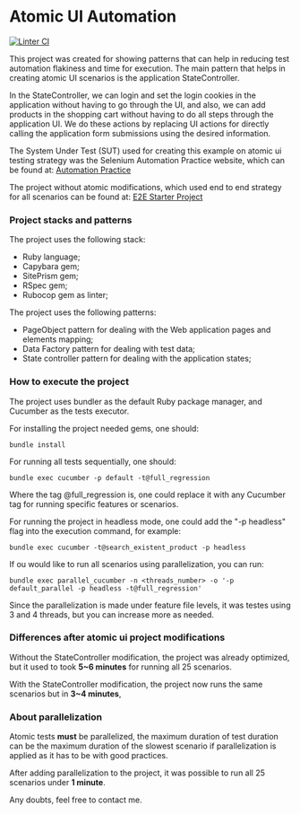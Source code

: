 # Atomic UI Automation

[![Linter CI](https://github.com/juniorschmitz/atomic-ui-automation/actions/workflows/main.yml/badge.svg)](https://github.com/juniorschmitz/atomic-ui-automation/actions/workflows/main.yml)

This project was created for showing patterns that can help in reducing test automation flakiness and time for execution. The main pattern that helps in creating atomic UI scenarios is the application StateController.

In the StateController, we can login and set the login cookies in the application without having to go through the UI, and also, we can add products in the shopping cart without having to do all steps through the application UI. We do these actions by replacing UI actions for directly calling the application form submissions using the desired information.

The System Under Test (SUT) used for creating this example on atomic ui testing strategy was the Selenium Automation Practice website, which can be found at: [Automation Practice](http://automationpractice.com/index.php)

The project without atomic modifications, which used end to end strategy for all scenarios can be found at: [E2E Starter Project](https://github.com/juniorschmitz/capybara-siteprism-automation)

### Project stacks and patterns

The project uses the following stack:
- Ruby language;
- Capybara gem;
- SitePrism gem;
- RSpec gem;
- Rubocop gem as linter;

The project uses the following patterns:
- PageObject pattern for dealing with the Web application pages and elements mapping;
- Data Factory pattern for dealing with test data;
- State controller pattern for dealing with the application states;

### How to execute the project

The project uses bundler as the default Ruby package manager, and Cucumber as the tests executor.

For installing the project needed gems, one should:
```
bundle install
```

For running all tests sequentially, one should:
```
bundle exec cucumber -p default -t@full_regression
```

Where the tag @full_regression is, one could replace it with any Cucumber tag for running specific features or scenarios.

For running the project in headless mode, one could add the "-p headless" flag into the execution command, for example:
```
bundle exec cucumber -t@search_existent_product -p headless
```

If ou would like to run all scenarios using parallelization, you can run:
```
bundle exec parallel_cucumber -n <threads_number> -o '-p default_parallel -p headless -t@full_regression'
```

Since the parallelization is made under feature file levels, it was testes using 3 and 4 threads, but you can increase more as needed.

### Differences after atomic ui project modifications

Without the StateController modification, the project was already optimized, but it used to took __5~6 minutes__ for running all 25 scenarios.

With the StateController modification, the project now runs the same scenarios but in __3~4 minutes__,

### About parallelization

Atomic tests __must__ be parallelized, the maximum duration of test duration can be the maximum duration of the slowest scenario if parallelization is applied as it has to be with good practices.

After adding parallelization to the project, it was possible to run all 25 scenarios under __1 minute__.

Any doubts, feel free to contact me.
